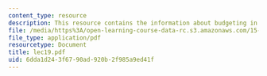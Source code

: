 ```yaml
---
content_type: resource
description: This resource contains the information about budgeting in this course.
file: /media/https%3A/open-learning-course-data-rc.s3.amazonaws.com/15-963-management-accounting-and-control-spring-2007/6dda1d243f6790ad920b2f985a9ed41f_lec19.pdf
file_type: application/pdf
resourcetype: Document
title: lec19.pdf
uid: 6dda1d24-3f67-90ad-920b-2f985a9ed41f
---
```

